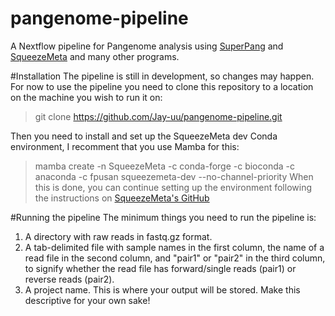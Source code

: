 # pangenome-pipeline
A Nextflow pipeline for Pangenome analysis using [SuperPang](https://github.com/fpusan/SuperPang) and [SqueezeMeta](https://github.com/jtamames/SqueezeMeta) and many other programs.

#Installation
The pipeline is still in development, so changes may happen.
For now to use the pipeline you need to clone this repository to a location on the machine you wish to run it on:
> git clone https://github.com/Jay-uu/pangenome-pipeline.git

Then you need to install and set up the SqueezeMeta dev Conda environment, I recomment that you use Mamba for this:
> mamba create -n SqueezeMeta -c conda-forge -c bioconda -c anaconda -c fpusan squeezemeta-dev --no-channel-priority
When this is done, you can continue setting up the environment following the instructions on [SqueezeMeta's GitHub](https://github.com/jtamames/SqueezeMeta?tab=readme-ov-file#3-downloading-or-building-databases)

#Running the pipeline
The minimum things you need to run the pipeline is:
1. A directory with raw reads in fastq.gz format.
2. A tab-delimited file with sample names in the first column, the name of a read file in the second column, and "pair1" or "pair2" in the third column, to signify whether the read file has forward/single reads (pair1) or reverse reads (pair2).
3. A project name. This is where your output will be stored. Make this descriptive for your own sake!
